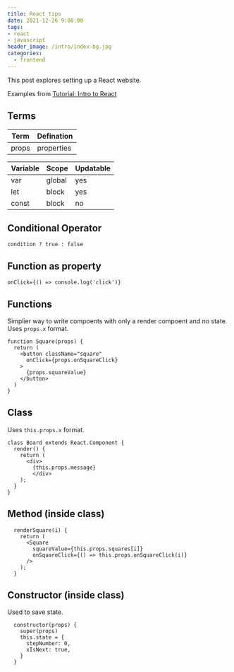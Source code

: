 ```yaml
---
title: React tips
date: 2021-12-26 9:00:00
tags:
- react
- javascript
header_image: /intro/index-bg.jpg
categories:
  - frontend
---
```

This post explores setting up a React website.
<!-- more -->

Examples from [Tutorial: Intro to React](https://reactjs.org/tutorial/tutorial.html)

## Terms
Term | Defination
--- | ---
props | properties

Variable | Scope | Updatable
--- | --- | ---
var | global | yes
let | block | yes
const | block | no


## Conditional Operator
```
condition ? true : false
```

## Function as property
```
onClick={() => console.log('click')}
```

## Functions
Simplier way to write compoents with only a render compoent and no state. Uses `props.x` format. 
```
function Square(props) {
  return (
    <button className="square"
      onClick={props.onSquareClick}
    >
      {props.squareValue}
    </button>
  )
}
```

## Class
Uses `this.props.x` format. 

```
class Board extends React.Component {
  render() {
    return (
      <div>
        {this.props.message}
        </div>
    );
  }
}
```

## Method (inside class)
```
  renderSquare(i) {
    return (
      <Square 
        squareValue={this.props.squares[i]}
        onSquareClick={() => this.props.onSquareClick(i)}
      />
    );
  }
```

## Constructor (inside class)
Used to save state. 
```
  constructor(props) {
    super(props)
    this.state = {
      stepNumber: 0,
      xIsNext: true,
    }
  }
```
